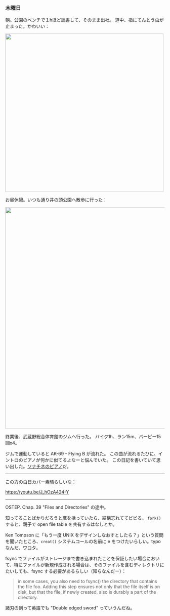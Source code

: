 ### 木曜日

朝。公園のベンチで１hほど読書して、そのまま出社。
道中、指にてんとう虫が止まった。かわいい：

<img src="https://i.imgur.com/ggjmKqO.jpg" width="500">

お昼休憩。いつも通り井の頭公園へ散歩に行った：

<img src="https://i.imgur.com/7zia3lo.jpg" width="700">

終業後、武蔵野総合体育館のジムへ行った。
バイク1h、ラン15m、バーピー15回x4。

ジムで運動していると AK-69 - Flying B が流れた。
この曲が流れるたびに、イントロのピアノが何かに似てるよなーと悩んでいた。
この日記を書いていて思い出した。[ソナチネのピアノ](https://www.youtube.com/watch?v=bQVk6Iu5lFI)だ。

---

この方の白日カバー素晴らしいな：

https://youtu.be/J_hOzA424-Y

---

OSTEP. Chap. 39 "Files and Directories" の途中。

知ってることばかりだろうと鷹を括っていたら、結構忘れててビビる。
`fork()` すると、親子で open file table を共有するはなしとか。

Ken Tompson に「もう一度 UNIX をデザインしなおすとしたら？」という質問を聞いたところ、`creat()` システムコールの名前に e をつけたいらしい。typo なんだ、ワロタ。

fsync でファイルがストレージまで書き込まれたことを保証したい場合において、特にファイルが新規作成される場合は、そのファイルを含むディレクトリにたいしても、fsync する必要があるらしい（知らなんだー）：

> in some cases, you also need to fsync() the directory that contains the file foo. Adding this step ensures not only that the file itself is on disk, but that the file, if newly created, also is durably a part of the directory.

諸刃の剣って英語でも "Double edged sword" っていうんだね。